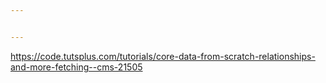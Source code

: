 ```yaml
---


---
```


<p><a href="https://code.tutsplus.com/tutorials/core-data-from-scratch-relationships-and-more-fetching--cms-21505">https://code.tutsplus.com/tutorials/core-data-from-scratch-relationships-and-more-fetching--cms-21505</a></p>

